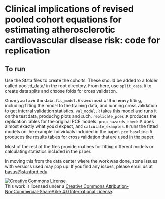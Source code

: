 # Clinical implications of revised pooled cohort equations for estimating atherosclerotic cardiovascular disease risk: code for replication

## To run
Use the Stata files to create the cohorts. These should be added to a folder called pooled_data/ in the root directory. From here, use `split_data.R` to create data splits and choose folds for cross validation.

Once you have the data, `fit_model.R` does most of the heavy lifting, including fitting the model to the training data, and running cross validation to get internal validation statistics. `val_model.R` takes this model and runs it on the test data, producing plots and such. `replicate_pces.R` produces the replication tables for the original PCE models. `prop_hazards_check.R` does almost exactly what you'd expect, and `calculate_examples.R` runs the fitted models on the example individuals included in the paper. `pce_baseline.R` produces the results tables for cross validation that are used in the paper.

Most of the rest of the files provide routines for fitting different models or calculating statistics included in the paper.

In moving this from the data center where the work was done, some issues with versions used may pop up. If you find any issues, please email us at basus@stanford.edu


<a rel="license" href="http://creativecommons.org/licenses/by-nc-sa/4.0/"><img alt="Creative Commons License" style="border-width:0" src="https://i.creativecommons.org/l/by-nc-sa/4.0/80x15.png" /></a><br />This work is licensed under a <a rel="license" href="http://creativecommons.org/licenses/by-nc-sa/4.0/">Creative Commons Attribution-NonCommercial-ShareAlike 4.0 International License</a>.

